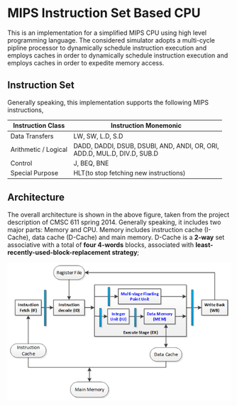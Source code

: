 # MIPS Instruction Set Based CPU

This is an implementation for a simplified MIPS CPU using high level programming language. The considered simulator adopts a multi-cycle pipline processor to dynamically schedule instruction execution and employs caches in order to dynamically schedule instruction execution and employs caches in order to expedite memory access.

## Instruction Set
Generally speaking, this implementation supports the following MIPS instructions,

Instruction Class | Instruction Monemonic
------------------| ---------------------
Data Transfers    | LW, SW, L.D, S.D
Arithmetic / Logical | DADD, DADDI, DSUB, DSUBI, AND, ANDI, OR, ORI,<br/>ADD.D, MUL.D, DIV.D, SUB.D
Control           | J, BEQ, BNE
Special Purpose   | HLT(to stop fetching new instructions)

## Architecture
The overall architecture is shown in the above figure, taken from the project description of CMSC 611 spring 2014. Generally speaking, it includes two major parts: Memory and CPU. Memory includes instruction cache (I-Cache), data cache (D-Cache) and main memory. D-Cache is a **2-way** set associative with a total of **four 4-words** blocks, associated with **least-recently-used-block-replacement strategy**; 

![alt text](README_FILES/01.png "CPU Architecture")
